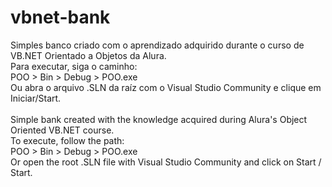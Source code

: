 # vbnet-bank
Simples banco criado com o aprendizado adquirido durante o curso de VB.NET Orientado a Objetos da Alura.<br/>
Para executar, siga o caminho:<br/>
POO > Bin > Debug > POO.exe<br/>
Ou abra o arquivo .SLN da raíz com o Visual Studio Community e clique em Iniciar/Start.<br/><br/>
Simple bank created with the knowledge acquired during Alura's Object Oriented VB.NET course. <br/>
To execute, follow the path: <br/>
POO > Bin > Debug > POO.exe <br/>
Or open the root .SLN file with Visual Studio Community and click on Start / Start.
